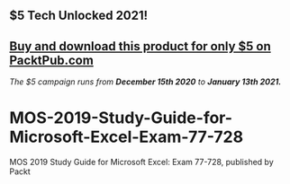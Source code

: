 ## $5 Tech Unlocked 2021!
[Buy and download this product for only $5 on PacktPub.com](https://www.packtpub.com/)
-----
*The $5 campaign         runs from __December 15th 2020__ to __January 13th 2021.__*

# MOS-2019-Study-Guide-for-Microsoft-Excel-Exam-77-728
MOS 2019 Study Guide for Microsoft Excel: Exam 77-728, published by Packt
